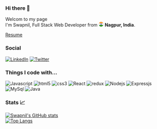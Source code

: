 ### Hi there 👋

<!--
**SwapnilMeshram19/SwapnilMeshram19** is a ✨ _special_ ✨ repository because its `README.md` (this file) appears on your GitHub profile.
""
-->

<p>Welcom to my page <br/> I'm Swapnil, Full Stack Web Developer from <img src="./public/in.svg" width="15"/> <b> Nagpur, India</b>. <p>

[Resume](https://drive.google.com/file/d/1PvY2GjWNavb-9hz3MK4C51vM9ZAgZ2MI/view?usp=sharing)

### Social

[![LinkedIn](https://img.shields.io/badge/LinkedIn-%230077B5.svg?logo=linkedin&logoColor=white)](https://www.linkedin.com/in/swapnil-meshram-37a715167) [![Twitter](https://img.shields.io/badge/Twitter-%231DA1F2.svg?logo=Twitter&logoColor=white)](https://twitter.com/swapnilm1908) 



### Things I code with...
<p>
<img alt="Javascript" src="https://img.shields.io/badge/-JavaScript-F7DF1E?style=flat-square&logo=javascript&logoColor=white" />
<img alt="html5" src="https://img.shields.io/badge/-HTML-E34F26?style=flat-square&logo=html5&logoColor=white" />
<img alt="css3" src="https://img.shields.io/badge/-CSS-1572B6?style=flat-square&logo=css3&logoColor=white" />
<img alt="React" src="https://img.shields.io/badge/-React-45b8d8?style=flat-square&logo=react&logoColor=white" />
<img alt="redux" src="https://img.shields.io/badge/-Redux-764ABC?style=flat-square&logo=redux&logoColor=white" />
<img alt="Nodejs" src="https://img.shields.io/badge/-Nodejs-43853d?style=flat-square&logo=Node.js&logoColor=white" />
<img alt="Expressjs" src="https://img.shields.io/badge/-Expressjs-43853d?style=flat-square&logo=Node.js&logoColor=white" />
<img alt="MySql" src="https://img.shields.io/badge/-MySql-orange?style=flat-square&logo=MySql&logoColor=white" />
<img alt="Java" src="https://img.shields.io/badge/-Java-1a73e8?style=flat-square&logo=Java&logoColor=white" />


### Stats 📈

[![Swapnil's GitHub stats](https://github-readme-stats.vercel.app/api?username=SwapnilMeshram19&count_private=true&show_icons=true&theme=flag-india&include_all_commits=true)](https://github.com/anuraghazra/github-readme-stats) <br/>
[![Top Langs](https://github-readme-stats.vercel.app/api/top-langs/?username=SwapnilMeshram19&layout=compact)](https://github.com/anuraghazra/github-readme-stats)


